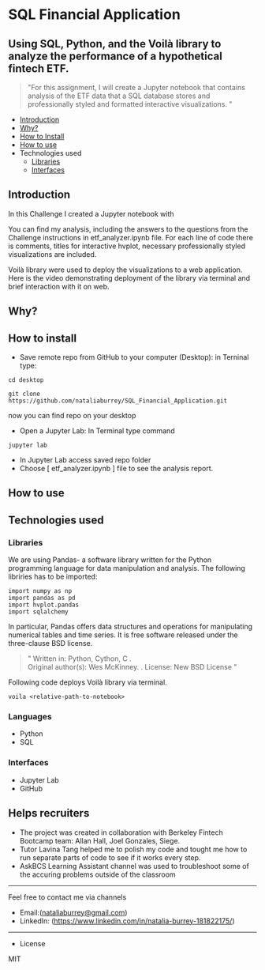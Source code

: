 
# SQL Financial Application
## Using SQL, Python, and the Voilà library to analyze the performance of a hypothetical fintech ETF.

> "For this assignment, I will create a Jupyter notebook that contains analysis of the ETF data that a SQL database stores and professionally styled and formatted interactive visualizations.
"


- [Introduction](#Introduction)
- [Why?](#why)
- [How to Install](#how-to-install)
- [How to use](#how-to-use)
- Technologies used
    - [Libraries](#Libraries)
    - [Interfaces](#Interfaces)



## Introduction

In this Challenge I created a Jupyter notebook with 

You can find my analysis, including the answers to the questions from the Challenge instructions in etf_analyzer.ipynb file. For each line of code there is comments, titles for interactive hvplot, necessary professionally styled visualizations are included. 

Voilà library were used to deploy the visualizations to a web application. Here is the video demonstrating deployment of the library via terminal and brief interaction with it on web.


## Why?





## How to install

* Save remote repo from GitHub to your computer (Desktop): in Terninal type:

```
cd desktop

git clone https://github.com/nataliaburrey/SQL_Financial_Application.git
```

now you can find repo on your desktop


* Open a Jupyter Lab: In Terminal type command

```
jupyter lab
```

* In Jupyter Lab access saved repo folder 
* Choose [ etf_analyzer.ipynb ] file to see the analysis report.



## How to use




## Technologies used

### Libraries


We are using Pandas- a software library written for the Python programming language for data manipulation and analysis.
The following libriries has to be imported:

```
import numpy as np
import pandas as pd
import hvplot.pandas
import sqlalchemy

```

In particular, Pandas offers data structures and operations for manipulating numerical tables and time series. It is free software released under the three-clause BSD license.

> " Written in: Python, Cython, C .  
Original author(s): Wes McKinney. . 
License: New BSD License
"

Following code deploys Voilà library via terminal.

```
voila <relative-path-to-notebook>
```


### Languages 

* Python
* SQL


### Interfaces

* Jupyter Lab
* GitHub



## Helps recruiters

* The project was created in collaboration with Berkeley Fintech Bootcamp team: Allan Hall, Joel Gonzales, Siege.
* Tutor Lavina Tang helped me to polish my code and tought me how to run separate parts of code to see if it works every step.
* AskBCS Learning Assistant channel was used to troubleshoot some of the accuring problems outside of the classroom

---

Feel free to contact me via channels

* Email:(nataliaburrey@gmail.com) 
* LinkedIn: (https://www.linkedin.com/in/natalia-burrey-181822175/)



---

* License

MIT
